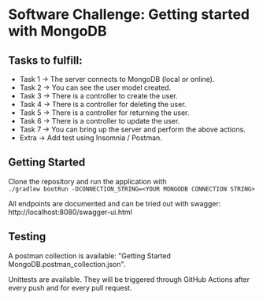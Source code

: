 # Software Challenge: Getting started with MongoDB

## Tasks to fulfill:

- Task 1 → The server connects to MongoDB (local or online).
- Task 2 → You can see the user model created.
- Task 3 → There is a controller to create the user.
- Task 4 → There is a controller for deleting the user.
- Task 5 → There is a controller for returning the user.
- Task 6 → There is a controller to update the user.
- Task 7 → You can bring up the server and perform the above actions.
- Extra → Add test using Insomnia / Postman.

## Getting Started

Clone the repository and run the application with<br>
```./gradlew bootRun -DCONNECTION_STRING=<YOUR MONGODB CONNECTION STRING>```

All endpoints are documented and can be tried out with swagger: http://localhost:8080/swagger-ui.html

## Testing
A postman collection is available: "Getting Started MongoDB.postman_collection.json".

Unittests are available. They will be triggered through GitHub Actions after every push and for every pull request.
